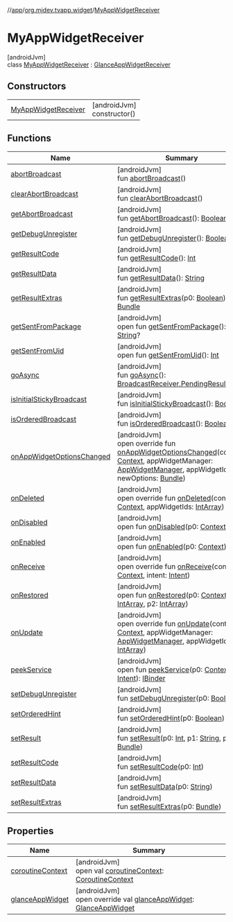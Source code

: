 //[app](../../../index.md)/[org.mjdev.tvapp.widget](../index.md)/[MyAppWidgetReceiver](index.md)

# MyAppWidgetReceiver

[androidJvm]\
class [MyAppWidgetReceiver](index.md) : [GlanceAppWidgetReceiver](https://developer.android.com/reference/kotlin/androidx/glance/appwidget/GlanceAppWidgetReceiver.html)

## Constructors

| | |
|---|---|
| [MyAppWidgetReceiver](-my-app-widget-receiver.md) | [androidJvm]<br>constructor() |

## Functions

| Name | Summary |
|---|---|
| [abortBroadcast](index.md#-1578158536%2FFunctions%2F-912451524) | [androidJvm]<br>fun [abortBroadcast](index.md#-1578158536%2FFunctions%2F-912451524)() |
| [clearAbortBroadcast](index.md#-547655405%2FFunctions%2F-912451524) | [androidJvm]<br>fun [clearAbortBroadcast](index.md#-547655405%2FFunctions%2F-912451524)() |
| [getAbortBroadcast](index.md#1852574954%2FFunctions%2F-912451524) | [androidJvm]<br>fun [getAbortBroadcast](index.md#1852574954%2FFunctions%2F-912451524)(): [Boolean](https://kotlinlang.org/api/latest/jvm/stdlib/kotlin/-boolean/index.html) |
| [getDebugUnregister](index.md#-2066178064%2FFunctions%2F-912451524) | [androidJvm]<br>fun [getDebugUnregister](index.md#-2066178064%2FFunctions%2F-912451524)(): [Boolean](https://kotlinlang.org/api/latest/jvm/stdlib/kotlin/-boolean/index.html) |
| [getResultCode](index.md#-1855658543%2FFunctions%2F-912451524) | [androidJvm]<br>fun [getResultCode](index.md#-1855658543%2FFunctions%2F-912451524)(): [Int](https://kotlinlang.org/api/latest/jvm/stdlib/kotlin/-int/index.html) |
| [getResultData](index.md#485630644%2FFunctions%2F-912451524) | [androidJvm]<br>fun [getResultData](index.md#485630644%2FFunctions%2F-912451524)(): [String](https://kotlinlang.org/api/latest/jvm/stdlib/kotlin/-string/index.html) |
| [getResultExtras](index.md#1243983328%2FFunctions%2F-912451524) | [androidJvm]<br>fun [getResultExtras](index.md#1243983328%2FFunctions%2F-912451524)(p0: [Boolean](https://kotlinlang.org/api/latest/jvm/stdlib/kotlin/-boolean/index.html)): [Bundle](https://developer.android.com/reference/kotlin/android/os/Bundle.html) |
| [getSentFromPackage](index.md#289542651%2FFunctions%2F-912451524) | [androidJvm]<br>open fun [getSentFromPackage](index.md#289542651%2FFunctions%2F-912451524)(): [String](https://kotlinlang.org/api/latest/jvm/stdlib/kotlin/-string/index.html)? |
| [getSentFromUid](index.md#-726187215%2FFunctions%2F-912451524) | [androidJvm]<br>open fun [getSentFromUid](index.md#-726187215%2FFunctions%2F-912451524)(): [Int](https://kotlinlang.org/api/latest/jvm/stdlib/kotlin/-int/index.html) |
| [goAsync](index.md#478464125%2FFunctions%2F-912451524) | [androidJvm]<br>fun [goAsync](index.md#478464125%2FFunctions%2F-912451524)(): [BroadcastReceiver.PendingResult](https://developer.android.com/reference/kotlin/android/content/BroadcastReceiver.PendingResult.html) |
| [isInitialStickyBroadcast](index.md#-448034677%2FFunctions%2F-912451524) | [androidJvm]<br>fun [isInitialStickyBroadcast](index.md#-448034677%2FFunctions%2F-912451524)(): [Boolean](https://kotlinlang.org/api/latest/jvm/stdlib/kotlin/-boolean/index.html) |
| [isOrderedBroadcast](index.md#1250697259%2FFunctions%2F-912451524) | [androidJvm]<br>fun [isOrderedBroadcast](index.md#1250697259%2FFunctions%2F-912451524)(): [Boolean](https://kotlinlang.org/api/latest/jvm/stdlib/kotlin/-boolean/index.html) |
| [onAppWidgetOptionsChanged](index.md#-976591396%2FFunctions%2F-912451524) | [androidJvm]<br>open override fun [onAppWidgetOptionsChanged](index.md#-976591396%2FFunctions%2F-912451524)(context: [Context](https://developer.android.com/reference/kotlin/android/content/Context.html), appWidgetManager: [AppWidgetManager](https://developer.android.com/reference/kotlin/android/appwidget/AppWidgetManager.html), appWidgetId: [Int](https://kotlinlang.org/api/latest/jvm/stdlib/kotlin/-int/index.html), newOptions: [Bundle](https://developer.android.com/reference/kotlin/android/os/Bundle.html)) |
| [onDeleted](index.md#-1048953566%2FFunctions%2F-912451524) | [androidJvm]<br>open override fun [onDeleted](index.md#-1048953566%2FFunctions%2F-912451524)(context: [Context](https://developer.android.com/reference/kotlin/android/content/Context.html), appWidgetIds: [IntArray](https://kotlinlang.org/api/latest/jvm/stdlib/kotlin/-int-array/index.html)) |
| [onDisabled](index.md#-236156441%2FFunctions%2F-912451524) | [androidJvm]<br>open fun [onDisabled](index.md#-236156441%2FFunctions%2F-912451524)(p0: [Context](https://developer.android.com/reference/kotlin/android/content/Context.html)) |
| [onEnabled](index.md#1058108298%2FFunctions%2F-912451524) | [androidJvm]<br>open fun [onEnabled](index.md#1058108298%2FFunctions%2F-912451524)(p0: [Context](https://developer.android.com/reference/kotlin/android/content/Context.html)) |
| [onReceive](index.md#1138408143%2FFunctions%2F-912451524) | [androidJvm]<br>open override fun [onReceive](index.md#1138408143%2FFunctions%2F-912451524)(context: [Context](https://developer.android.com/reference/kotlin/android/content/Context.html), intent: [Intent](https://developer.android.com/reference/kotlin/android/content/Intent.html)) |
| [onRestored](index.md#1363375833%2FFunctions%2F-912451524) | [androidJvm]<br>open fun [onRestored](index.md#1363375833%2FFunctions%2F-912451524)(p0: [Context](https://developer.android.com/reference/kotlin/android/content/Context.html), p1: [IntArray](https://kotlinlang.org/api/latest/jvm/stdlib/kotlin/-int-array/index.html), p2: [IntArray](https://kotlinlang.org/api/latest/jvm/stdlib/kotlin/-int-array/index.html)) |
| [onUpdate](index.md#381434235%2FFunctions%2F-912451524) | [androidJvm]<br>open override fun [onUpdate](index.md#381434235%2FFunctions%2F-912451524)(context: [Context](https://developer.android.com/reference/kotlin/android/content/Context.html), appWidgetManager: [AppWidgetManager](https://developer.android.com/reference/kotlin/android/appwidget/AppWidgetManager.html), appWidgetIds: [IntArray](https://kotlinlang.org/api/latest/jvm/stdlib/kotlin/-int-array/index.html)) |
| [peekService](index.md#-1162131393%2FFunctions%2F-912451524) | [androidJvm]<br>open fun [peekService](index.md#-1162131393%2FFunctions%2F-912451524)(p0: [Context](https://developer.android.com/reference/kotlin/android/content/Context.html), p1: [Intent](https://developer.android.com/reference/kotlin/android/content/Intent.html)): [IBinder](https://developer.android.com/reference/kotlin/android/os/IBinder.html) |
| [setDebugUnregister](index.md#375803713%2FFunctions%2F-912451524) | [androidJvm]<br>fun [setDebugUnregister](index.md#375803713%2FFunctions%2F-912451524)(p0: [Boolean](https://kotlinlang.org/api/latest/jvm/stdlib/kotlin/-boolean/index.html)) |
| [setOrderedHint](index.md#48379132%2FFunctions%2F-912451524) | [androidJvm]<br>fun [setOrderedHint](index.md#48379132%2FFunctions%2F-912451524)(p0: [Boolean](https://kotlinlang.org/api/latest/jvm/stdlib/kotlin/-boolean/index.html)) |
| [setResult](index.md#455010187%2FFunctions%2F-912451524) | [androidJvm]<br>fun [setResult](index.md#455010187%2FFunctions%2F-912451524)(p0: [Int](https://kotlinlang.org/api/latest/jvm/stdlib/kotlin/-int/index.html), p1: [String](https://kotlinlang.org/api/latest/jvm/stdlib/kotlin/-string/index.html), p2: [Bundle](https://developer.android.com/reference/kotlin/android/os/Bundle.html)) |
| [setResultCode](index.md#-1146739549%2FFunctions%2F-912451524) | [androidJvm]<br>fun [setResultCode](index.md#-1146739549%2FFunctions%2F-912451524)(p0: [Int](https://kotlinlang.org/api/latest/jvm/stdlib/kotlin/-int/index.html)) |
| [setResultData](index.md#44586972%2FFunctions%2F-912451524) | [androidJvm]<br>fun [setResultData](index.md#44586972%2FFunctions%2F-912451524)(p0: [String](https://kotlinlang.org/api/latest/jvm/stdlib/kotlin/-string/index.html)) |
| [setResultExtras](index.md#1065610694%2FFunctions%2F-912451524) | [androidJvm]<br>fun [setResultExtras](index.md#1065610694%2FFunctions%2F-912451524)(p0: [Bundle](https://developer.android.com/reference/kotlin/android/os/Bundle.html)) |

## Properties

| Name | Summary |
|---|---|
| [coroutineContext](index.md#-2008644872%2FProperties%2F-912451524) | [androidJvm]<br>open val [coroutineContext](index.md#-2008644872%2FProperties%2F-912451524): [CoroutineContext](https://kotlinlang.org/api/latest/jvm/stdlib/kotlin.coroutines/-coroutine-context/index.html) |
| [glanceAppWidget](glance-app-widget.md) | [androidJvm]<br>open override val [glanceAppWidget](glance-app-widget.md): [GlanceAppWidget](https://developer.android.com/reference/kotlin/androidx/glance/appwidget/GlanceAppWidget.html) |
